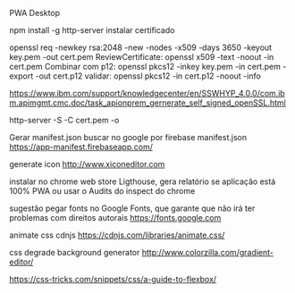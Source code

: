 PWA Desktop

npm install -g http-server
instalar certificado

 openssl req -newkey rsa:2048 -new -nodes -x509 -days 3650 -keyout key.pem -out cert.pem
ReviewCertificate: openssl x509 -text -noout -in cert.pem
Combinar com p12: openssl pkcs12 -inkey key.pem -in cert.pem -export -out cert.p12
validar: openssl pkcs12 -in cert.p12 -noout -info

https://www.ibm.com/support/knowledgecenter/en/SSWHYP_4.0.0/com.ibm.apimgmt.cmc.doc/task_apionprem_gernerate_self_signed_openSSL.html

http-server -S -C cert.pem -o

Gerar manifest.json
buscar no google por firebase manifest.json
https://app-manifest.firebaseapp.com/

generate icon http://www.xiconeditor.com

instalar no chrome web store Ligthouse, gera relatório se aplicação está 100% PWA ou usar o Audits do inspect do chrome

sugestão pegar fonts no Google Fonts, que garante que não irá ter problemas com direitos autorais
https://fonts.google.com

animate css cdnjs  https://cdnjs.com/libraries/animate.css/

css degrade background generator
http://www.colorzilla.com/gradient-editor/

https://css-tricks.com/snippets/css/a-guide-to-flexbox/

